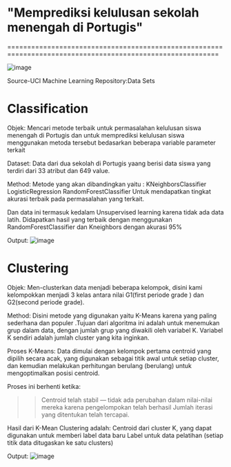 
# "Memprediksi kelulusan sekolah menengah di Portugis"
===========================================================================================================

![image](https://user-images.githubusercontent.com/33625879/113259815-bff4c900-92f7-11eb-9c0e-dd56f9464b4c.png)

Source-UCI Machine Learning Repository:Data Sets

# Classification

Objek:
Mencari metode terbaik untuk permasalahan kelulusan siswa menengah di Portugis dan untuk memprediksi kelulusan siswa menggunakan metoda tersebut bedasarkan beberapa variable parameter terkait

Dataset:
Data dari dua sekolah di Portugis yaang berisi data siswa yang terdiri dari 33 atribut dan 649 value.

Method:
Metode yang akan dibandingkan yaitu :
KNeighborsClassifier
LogisticRegression
RandomForestClassifier
 Untuk mendapatkan tingkat akurasi terbaik pada permasalahan yang terkait.

Dan data ini termasuk kedalam Unsupervised learning karena tidak ada data latih.
Didapatkan hasil yang terbaik dengan menggunakan RandomForestClassifier dan Kneighbors dengan akurasi 95%

Output:
![image](https://user-images.githubusercontent.com/33625879/113261930-3eeb0100-92fa-11eb-89e2-326b0f03b633.png)

# Clustering

Objek: 
Men-clusterkan data menjadi beberapa kelompok, disini kami kelompokkan menjadi 3 kelas antara nilai G1(first periode grade ) dan G2(second periode grade).

Method:
Disini metode yang digunakan yaitu K-Means karena yang paling sederhana dan populer .Tujuan dari algoritma ini adalah untuk menemukan grup dalam data, dengan jumlah grup yang diwakili oleh variabel K. Variabel K sendiri adalah jumlah cluster yang kita inginkan.

Proses K-Means:
Data dimulai dengan kelompok pertama centroid yang dipilih secara acak, yang digunakan sebagai titik awal untuk setiap cluster, dan kemudian melakukan perhitungan berulang (berulang) untuk mengoptimalkan posisi centroid.

Proses ini berhenti ketika:
>> Centroid telah stabil — tidak ada perubahan dalam nilai-nilai mereka karena pengelompokan telah berhasil
>> Jumlah iterasi yang ditentukan telah tercapai.

Hasil dari K-Mean Clustering adalah:
Centroid dari cluster K, yang dapat digunakan untuk memberi label data baru
Label untuk data pelatihan (setiap titik data ditugaskan ke satu clusters)

Output:
![image](https://user-images.githubusercontent.com/33625879/113262371-bae54900-92fa-11eb-8971-21d8cf7340e7.png)
